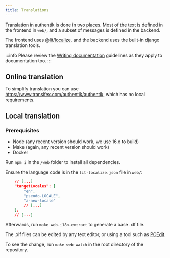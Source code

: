 ```yaml
---
title: Translations
---
```


Translation in authentik is done in two places. Most of the text is defined in the frontend in `web/`, and a subset of messages is defined in the backend.

The frontend uses [@lit/localize](https://lit.dev/docs/localization/overview/), and the backend uses the built-in django translation tools.

:::info
Please review the [Writing documentation](./docs/writing-documentation) guidelines as they apply to documentation too.
:::

## Online translation

To simplify translation you can use https://www.transifex.com/authentik/authentik, which has no local requirements.

## Local translation

### Prerequisites

-   Node (any recent version should work, we use 16.x to build)
-   Make (again, any recent version should work)
-   Docker

Run `npm i` in the `/web` folder to install all dependencies.

Ensure the language code is in the `lit-localize.json` file in `web/`:

```json
    // [...]
    "targetLocales": [
        "en",
        "pseudo-LOCALE",
        "a-new-locale"
        // [...]
    ],
    // [...]
```

Afterwards, run `make web-i18n-extract` to generate a base .xlf file.

The .xlf files can be edited by any text editor, or using a tool such as [POEdit](https://poedit.net/).

To see the change, run `make web-watch` in the root directory of the repository.
